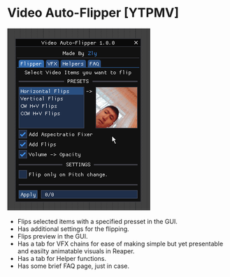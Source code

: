 # Video Auto-Flipper \[YTPMV\]

![preview](README_RES/preview.gif)

- Flips selected items with a specified presset in the GUI.
- Has additional settings for the flipping.
- Flips preview in the GUI.
- Has a tab for VFX chains for ease of making simple but yet presentable and easilty animatable visuals in Reaper.
- Has a tab for Helper functions.
- Has some brief FAQ page, just in case.